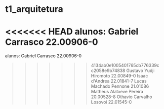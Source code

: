 # t1_arquitetura

<<<<<<< HEAD
alunos: 
        Gabriel Carrasco 22.00906-0
=======
alunos: Gabriel Carrasco 22.00906-0
>>>>>>> 4134ab0e1005401765cb776339cc2058e9b74838
        Gustavo Yudji Hiromoto 22.00849-0
        Isaac d'Andrea 22.01841-7
        Lucas Machado Pennone 21.01086
        Matheus Alatxeve Pereira 20.00528-8
        Othavio Carvalho Losovoi 22.01545-0

